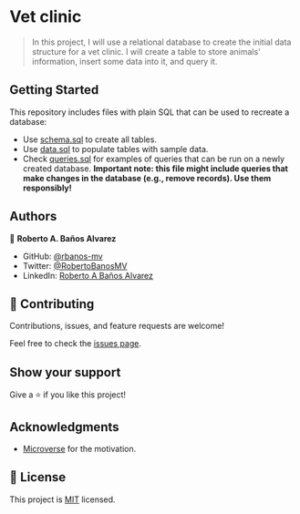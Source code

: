 # Vet clinic

> In this project, I will use a relational database to create the initial data structure for a vet clinic. I will create a table to store animals' information, insert some data into it, and query it.

## Getting Started

This repository includes files with plain SQL that can be used to recreate a database:

- Use [schema.sql](./schema.sql) to create all tables.
- Use [data.sql](./data.sql) to populate tables with sample data.
- Check [queries.sql](./queries.sql) for examples of queries that can be run on a newly created database. **Important note: this file might include queries that make changes in the database (e.g., remove records). Use them responsibly!**

## Authors

👤 **Roberto A. Baños Alvarez**

- GitHub: [@rbanos-mv](https://github.com/rbanos-mv)
- Twitter: [@RobertoBanosMV](https://twitter.com/RobertoBanosMV)
- LinkedIn: [Roberto A Baños Alvarez](https://linkedin.com/in/roberto-a-baños-alvarez-500766234)

## 🤝 Contributing

Contributions, issues, and feature requests are welcome!

Feel free to check the [issues page](../../issues/).

## Show your support

Give a ⭐️ if you like this project!

## Acknowledgments

- [Microverse](https://www.microverse.org/) for the motivation.

## 📝 License

This project is [MIT](./MIT.md) licensed.
